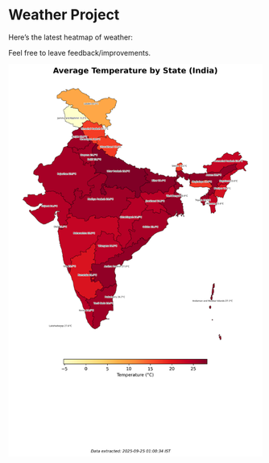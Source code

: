 # Weather Project

Here’s the latest heatmap of weather:

Feel free to leave feedback/improvements.

![India Heatmap](docs/assets/india_heatmap.png?v=D446DC)

